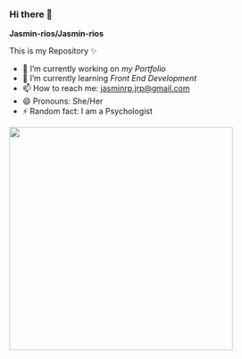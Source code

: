 ### Hi there 👋

**Jasmin-rios/Jasmin-rios**  

This is my Repository ✨

- 🔭 I’m currently working on _my Portfolio_
- 🌱 I’m currently learning _Front End Development_
- 📫 How to reach me: jasminrp.jrp@gmail.com
- 😄 Pronouns: She/Her
- ⚡ Random fact: I am a Psychologist

<img src="https://media.giphy.com/media/hpXdHPfFI5wTABdDx9/giphy.gif" width= "400px"/>
